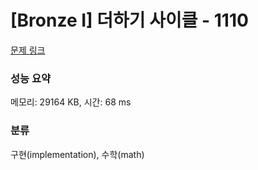 # [Bronze I] 더하기 사이클 - 1110 

[문제 링크](https://www.acmicpc.net/problem/1110) 

### 성능 요약

메모리: 29164 KB, 시간: 68 ms

### 분류

구현(implementation), 수학(math)

